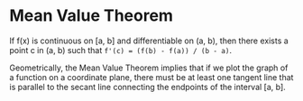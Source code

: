 # Mean Value Theorem

If f(x) is continuous on [a, b] and differentiable on (a, b), then there exists a point c in (a, b)
such that `f'(c) = (f(b) - f(a)) / (b - a)`.

Geometrically, the Mean Value Theorem implies that if we plot the graph of a function on a
coordinate plane, there must be at least one tangent line that is parallel to the secant line
connecting the endpoints of the interval [a, b].
